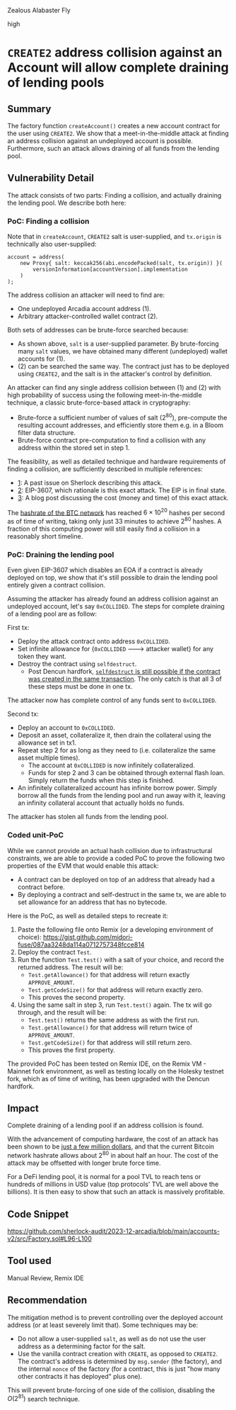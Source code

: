 Zealous Alabaster Fly

high

# `CREATE2` address collision against an Account will allow complete draining of lending pools

## Summary

The factory function `createAccount()` creates a new account contract for the user using `CREATE2`. We show that a meet-in-the-middle attack at finding an address collision against an undeployed account is possible. Furthermore, such an attack allows draining of all funds from the lending pool.

## Vulnerability Detail

The attack consists of two parts: Finding a collision, and actually draining the lending pool. We describe both here:

### PoC: Finding a collision

Note that in `createAccount`, `CREATE2` salt is user-supplied, and `tx.origin` is technically also user-supplied:

```solidity
account = address(
    new Proxy{ salt: keccak256(abi.encodePacked(salt, tx.origin)) }(
        versionInformation[accountVersion].implementation
    )
);
```

The address collision an attacker will need to find are:
- One undeployed Arcadia account address (1).
- Arbitrary attacker-controlled wallet contract (2).

Both sets of addresses can be brute-force searched because:
- As shown above, `salt` is a user-supplied parameter. By brute-forcing many `salt` values, we have obtained many different (undeployed) wallet accounts for (1).
- (2) can be searched the same way. The contract just has to be deployed using `CREATE2`, and the salt is in the attacker's control by definition.

An attacker can find any single address collision between (1) and (2) with high probability of success using the following meet-in-the-middle technique, a classic brute-force-based attack in cryptography:
- Brute-force a sufficient number of values of salt ($2^{80}$), pre-compute the resulting account addresses, and efficiently store them e.g. in a Bloom filter data structure.
- Brute-force contract pre-computation to find a collision with any address within the stored set in step 1.

The feasibility, as well as detailed technique and hardware requirements of finding a collision, are sufficiently described in multiple references: 
- [1](https://github.com/sherlock-audit/2023-07-kyber-swap-judging/issues/90): A past issue on Sherlock describing this attack.
- [2](https://eips.ethereum.org/EIPS/eip-3607): EIP-3607, which rationale is this exact attack. The EIP is in final state.
- [3](https://mystenlabs.com/blog/ambush-attacks-on-160bit-objectids-addresses): A blog post discussing the cost (money and time) of this exact attack.

The [hashrate of the BTC network](https://www.blockchain.com/explorer/charts/hash-rate) has reached $6 \times 10^{20}$ hashes per second as of time of writing, taking only just $33$ minutes to achieve $2^{80}$ hashes. A fraction of this computing power will still easily find a collision in a reasonably short timeline. 

### PoC: Draining the lending pool

Even given EIP-3607 which disables an EOA if a contract is already deployed on top, we show that it's still possible to drain the lending pool entirely given a contract collision.

Assuming the attacker has already found an address collision against an undeployed account, let's say `0xCOLLIDED`. The steps for complete draining of a lending pool are as follow:

First tx:
- Deploy the attack contract onto address `0xCOLLIDED`.
- Set infinite allowance for {`0xCOLLIDED` ---> attacker wallet} for any token they want.
- Destroy the contract using `selfdestruct`.
    - Post Dencun hardfork, [`selfdestruct` is still possible if the contract was created in the same transaction](https://eips.ethereum.org/EIPS/eip-6780). The only catch is that all 3 of these steps must be done in one tx.

The attacker now has complete control of any funds sent to `0xCOLLIDED`. 

Second tx:
- Deploy an account to `0xCOLLIDED`. 
- Deposit an asset, collateralize it, then drain the collateral using the allowance set in tx1.
- Repeat step 2 for as long as they need to (i.e. collateralize the same asset multiple times).
    - The account at `0xCOLLIDED` is now infinitely collateralized.
    - Funds for step 2 and 3 can be obtained through external flash loan. Simply return the funds when this step is finished.
- An infinitely collateralized account has infinite borrow power. Simply borrow all the funds from the lending pool and run away with it, leaving an infinity collateral account that actually holds no funds.

The attacker has stolen all funds from the lending pool.

### Coded unit-PoC

While we cannot provide an actual hash collision due to infrastructural constraints, we are able to provide a coded PoC to prove the following two properties of the EVM that would enable this attack:
- A contract can be deployed on top of an address that already had a contract before.
- By deploying a contract and self-destruct in the same tx, we are able to set allowance for an address that has no bytecode.

Here is the PoC, as well as detailed steps to recreate it:
1. Paste the following file onto Remix (or a developing environment of choice): https://gist.github.com/midori-fuse/087aa3248da114a0712757348fcce814
2. Deploy the contract `Test`.
3. Run the function `Test.test()` with a salt of your choice, and record the returned address. The result will be:
    - `Test.getAllowance()` for that address will return exactly `APPROVE_AMOUNT`.
    - `Test.getCodeSize()` for that address will return exactly zero.
    - This proves the second property.
4. Using the same salt in step 3, run `Test.test()` again. The tx will go through, and the result will be:
    - `Test.test()` returns the same address as with the first run.
    - `Test.getAllowance()` for that address will return twice of `APPROVE_AMOUNT`.
    - `Test.getCodeSize()` for that address will still return zero.
    - This proves the first property.

The provided PoC has been tested on Remix IDE, on the Remix VM - Mainnet fork environment, as well as testing locally on the Holesky testnet fork, which as of time of writing, has been upgraded with the Dencun hardfork.

## Impact

Complete draining of a lending pool if an address collision is found.

With the advancement of computing hardware, the cost of an attack has been shown to be [just a few million dollars](https://mystenlabs.com/blog/ambush-attacks-on-160bit-objectids-addresses), and that the current Bitcoin network hashrate allows about $2^{80}$ in about half an hour. The cost of the attack may be offsetted with longer brute force time.

For a DeFi lending pool, it is normal for a pool TVL to reach tens or hundreds of millions in USD value (top protocols' TVL are well above the billions). It is then easy to show that such an attack is massively profitable.

## Code Snippet

https://github.com/sherlock-audit/2023-12-arcadia/blob/main/accounts-v2/src/Factory.sol#L96-L100

## Tool used

Manual Review, Remix IDE

## Recommendation

The mitigation method is to prevent controlling over the deployed account address (or at least severely limit that). Some techniques may be:
- Do not allow a user-supplied `salt`, as well as do not use the user address as a determining factor for the salt.
- Use the vanilla contract creation with `CREATE`, as opposed to `CREATE2`. The contract's address is determined by `msg.sender` (the factory), and the internal `nonce` of the factory (for a contract, this is just "how many other contracts it has deployed" plus one).

This will prevent brute-forcing of one side of the collision, disabling the $O(2^{81})$ search technique.
